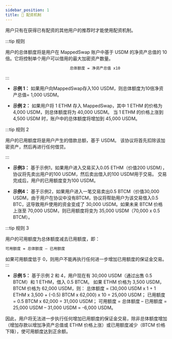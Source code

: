 ```yaml
---
sidebar_position: 1
title: 🔷 配资机制 
---
```

用户只有在获得已有配资的其他用户的推荐时才能使用配资机制。

:::tip 规则

用户的总体额度将是用户在 MappedSwap 账户中基于 USDM 的净资产总值的 10 倍。它将控制单个用户可以借用的最大加密资产数量。

```sh
                            总体额度 = 净资产总值 x10
```
:::
- **示例 1：** 如果用户向MappedSwap存入100 USDM，则总体额度为10倍净资产总值= 1,000 USDM。

- **示例 2：** 如果用户将 1 ETHM 存入 MappedSwap，其中 1 ETHM 的价格为 4,000 USDM，则总体额度将为 40,000 USDM。 当 1 ETHM 的价格上涨到 4,500 USDM 时，账户中的总体额度将增加到 45,000 USDM。

:::tip 规则 2

用户的已用额度将是用户产生的借款总额，基于 USDM。 该协议将首先扣除该加密资产，然后再进行任何借贷。

:::

- **示例3：** 基于示例1，如果用户进入交易买入0.05 ETHM（价值200 USDM），协议将先卖出用户的100 USDM，然后卖出借入的100 USDM用于交易。 交易完成后，用户的已用额度变为100 USDM。

- **示例4：** 基于示例2，如果用户进入一笔交易卖出0.5 BTCM（价值30,000 USDM，由于用户在协议中没有BTCM，协议将帮助用户为该交易借入0.5 BTC，这导致用戶使用的资金变成了 30,000 USDM。如果未来 BTCM 价格上涨至 70,000 USDM，则已用额度将变为 35,000 USDM（70,000 x 0.5 BTCM）。

:::tip 规则 3 

用户的可用额度为总体额度减去已用额度，即： 
```sh
可用额度 = 总体额度 – 已用额度
```
如果可用额度低于 0，则用户不能再执行任何进一步增加已用额度的保证金交易。
:::

- **示例 5：** 基于示例 2 和 4，用户现在有 30,000 USDM（通过出售 0.5 BTCM）和 1 ETHM，借入 0.5 BTCM。 如果 ETHM 价格为 3,500 USDM，BTCM 价格为 62,000 USDM，则：
总体额度 = (30,000 USDM x 1 + 1 ETHM x 3,500 + (-0.5) BTCM x 62,000) x 10 = 25,000 USDM；
已用额度 = 0.5 BTCM x 62,000 = 31,000 USDM；
可用额度 = 总体额度 – 已用额度  = 25,000 USDM – 31,000 USDM = -6,000 USDM。

因此，用户将无法进一步执行任何增加已用额度的保证金交易，除非总体额度增加（增加存款以增加净资产总值或 ETHM 价格上涨）或已用额度减少（BTCM 价格下降），使可用额度达到正余额。


